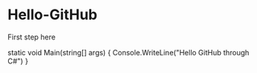 # Hello-GitHub
First step here 

static void Main(string[] args)
{
 Console.WriteLine("Hello GitHub through C#")
}
